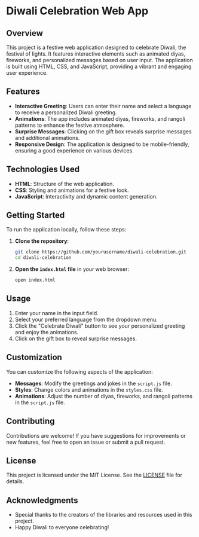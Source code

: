 # Diwali Celebration Web App

## Overview
This project is a festive web application designed to celebrate Diwali, the festival of lights. It features interactive elements such as animated diyas, fireworks, and personalized messages based on user input. The application is built using HTML, CSS, and JavaScript, providing a vibrant and engaging user experience.

## Features
- **Interactive Greeting**: Users can enter their name and select a language to receive a personalized Diwali greeting.
- **Animations**: The app includes animated diyas, fireworks, and rangoli patterns to enhance the festive atmosphere.
- **Surprise Messages**: Clicking on the gift box reveals surprise messages and additional animations.
- **Responsive Design**: The application is designed to be mobile-friendly, ensuring a good experience on various devices.

## Technologies Used
- **HTML**: Structure of the web application.
- **CSS**: Styling and animations for a festive look.
- **JavaScript**: Interactivity and dynamic content generation.

## Getting Started
To run the application locally, follow these steps:

1. **Clone the repository**:
   ```bash
   git clone https://github.com/yourusername/diwali-celebration.git
   cd diwali-celebration
   ```

2. **Open the `index.html` file** in your web browser:
   ```bash
   open index.html
   ```

## Usage
1. Enter your name in the input field.
2. Select your preferred language from the dropdown menu.
3. Click the "Celebrate Diwali" button to see your personalized greeting and enjoy the animations.
4. Click on the gift box to reveal surprise messages.

## Customization
You can customize the following aspects of the application:
- **Messages**: Modify the greetings and jokes in the `script.js` file.
- **Styles**: Change colors and animations in the `styles.css` file.
- **Animations**: Adjust the number of diyas, fireworks, and rangoli patterns in the `script.js` file.

## Contributing
Contributions are welcome! If you have suggestions for improvements or new features, feel free to open an issue or submit a pull request.

## License
This project is licensed under the MIT License. See the [LICENSE](LICENSE) file for details.

## Acknowledgments
- Special thanks to the creators of the libraries and resources used in this project.
- Happy Diwali to everyone celebrating!
